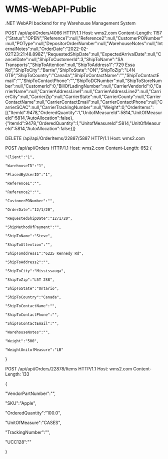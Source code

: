 # WMS-WebAPI-Public
.NET WebAPI backend for my Warehouse Management System


POST /api/api/Orders/4066 HTTP/1.1
Host: wms2.com
Content-Length: 1157
{"Status":"OPEN","Reference1":null,"Reference2":null,"CustomerPONumber":null,"POType":null,"DepositorOrderNumber":null,"WarehouseNotes":null,"InternalNotes":null,"OrderDate":"2022-02-02T23:21:48.898Z","RequestedShipDate":null,"ExpectedArrivalDate":null,"CancelDate":null,"ShipToCustomerId":3,"ShipToName":"SA Transports","ShipToAttention":null,"ShipToAddress1":"729 Essa Rd","ShipToCity":"Barrie","ShipToState":"ON","ShipToZip":"L4N 0T9","ShipToCountry":"Canada","ShipToContactName":"","ShipToContactEmail":"","ShipToContactPhone":"","ShipToDCNumber":null,"ShipToStoreNumber":null,"CustomerId":0,"BillOfLadingNumber":null,"CarrierVendorId":0,"CarrierName":null,"CarrierAddressLine1":null,"CarrierAddressLine2":null,"CarrierCity":null,"CarrierZip":null,"CarrierState":null,"CarrierCounty":null,"CarrierContactName":null,"CarrierContactEmail":null,"CarrierContactPhone":null,"CarrierSCAC":null,"CarrierTrackingNumber":null,"Weight":0,"OrderItems":[{"ItemId":9478,"OrderedQuantity":1,"UnitofMeasureId":5814,"UnitOfMeasureId":5814,"AutoAllocation":false},{"ItemId":9478,"OrderedQuantity":1,"UnitofMeasureId":5814,"UnitOfMeasureId":5814,"AutoAllocation":false}]}

DELETE /api/api/OrderItems/22887/5887 HTTP/1.1
Host: wms2.com

POST /api/api/Orders HTTP/1.1
Host: wms2.com
Content-Length: 652
{

    "Client":"1",

    "WarehouseID":"1",

    "PlacedByUserID":"1",

    "Reference1":"",

    "Reference2":"",

    "CustomerPONumber":"",

    "OrderDate":"12/1/20",

    "RequestedShipDate":"12/1/20",

    "ShipMethodOfPayment":"",

    "ShipToName":"Steve",

    "ShipToAttention":"",

    "ShipToAddress1":"6225 Kennedy Rd",

    "ShipToAddress2":"",

    "ShipToCity":"Mississauga",

    "ShipToZip":"L5T 2S8",

    "ShipToState":"Ontario",

    "ShipToCountry":"Canada",

    "ShipToContactName":"",

    "ShipToContactPhone":"",

    "ShipToContactEmail":"",

    "WarehouseNotes":"",

    "Weight":"500",

    "WeightUnitofMeasure":"LB"

}

POST /api/api/Orders/22878/Items HTTP/1.1
Host: wms2.com
Content-Length: 133

{

"VendorPartNumber":"",

"SKU":"Apple",

"OrderedQuantity":"100.0",

"UnitOfMeasure":"CASES",

"TrackingNumber":"",

"UCC128":""

}
